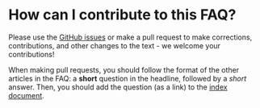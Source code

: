# How can I contribute to this FAQ?

Please use the [GitHub issues](https://github.com/PoshCode/PowerShellFAQ/issues) or make a pull request to make corrections, contributions, and other changes to the text - we welcome your contributions!

When making pull requests, you should follow the format of the other articles in the FAQ: a **short** question in the headline, followed by a _short_ answer. Then, you should add the question \(as a link\) to the [index document](https://github.com/PoshCode/PowerShellFAQ/blob/master/faq.md).

